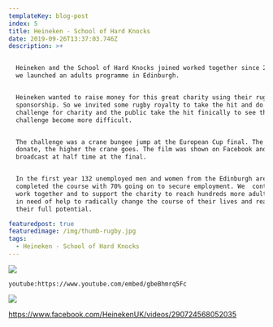 ```yaml
---
templateKey: blog-post
index: 5
title: Heineken - School of Hard Knocks
date: 2019-09-26T13:37:03.746Z
description: >+


  Heineken and the School of Hard Knocks joined worked together since 2017 when
  we launched an adults programme in Edinburgh. 


  Heineken wanted to raise money for this great charity using their rugby
  sponsorship. So we invited some rugby royalty to take the hit and do a
  challenge for charity and the public take the hit finically to see the
  challenge become more difficult. 


  The challenge was a crane bungee jump at the European Cup final. The more you
  donate, the higher the crane goes. The film was shown on Facebook and live and
  broadcast at half time at the final.


  In the first year 132 unemployed men and women from the Edinburgh area
  completed the course with 70% going on to secure employment. We  continue to
  work together and to support the charity to reach hundreds more adults who are
  in need of help to radically change the course of their lives and realise
  their full potential.

featuredpost: true
featuredimage: /img/thumb-rugby.jpg
tags:
  - Heineken - School of Hard Knocks
---
```

![](/img/mock-2-sohk.jpg)

`youtube:https://www.youtube.com/embed/gbeBhmrq5Fc`

![](/img/ugo-bt.jpg)

https://www.facebook.com/HeinekenUK/videos/290724568052035
